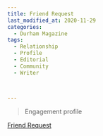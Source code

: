 ```yaml
---
title: Friend Request
last_modified_at: 2020-11-29
categories:
  - Durham Magazine
tags:
  - Relationship
  - Profile
  - Editorial 
  - Community
  - Writer



---
```


> Engagement profile

[Friend Request](https://issuu.com/shannonmedia/docs/dm_dec_jan_issuu/112)
